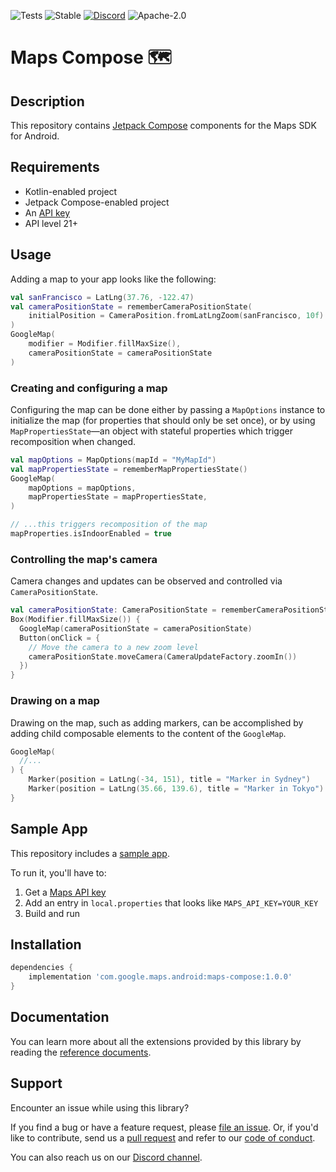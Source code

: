 ![Tests](https://github.com/googlemaps/android-maps-compose/actions/workflows/test.yml/badge.svg)
![Stable](https://img.shields.io/badge/stability-stable-green)
[![Discord](https://img.shields.io/discord/676948200904589322)][Discord channel]
![Apache-2.0](https://img.shields.io/badge/license-Apache-blue)

Maps Compose 🗺
===============

## Description
This repository contains [Jetpack Compose][jetpack-compose] components for the Maps SDK for Android.

## Requirements
* Kotlin-enabled project
* Jetpack Compose-enabled project
* An [API key][api-key]
* API level 21+

## Usage

Adding a map to your app looks like the following:

```kotlin
val sanFrancisco = LatLng(37.76, -122.47)
val cameraPositionState = rememberCameraPositionState(
    initialPosition = CameraPosition.fromLatLngZoom(sanFrancisco, 10f)
)
GoogleMap(
    modifier = Modifier.fillMaxSize(),
    cameraPositionState = cameraPositionState
)
```

### Creating and configuring a map

Configuring the map can be done either by passing a `MapOptions` instance to 
initialize the map (for properties that should only be set once), or by using 
`MapPropertiesState`—an object with stateful properties which trigger 
recomposition when changed.

```kotlin
val mapOptions = MapOptions(mapId = "MyMapId")
val mapPropertiesState = rememberMapPropertiesState()
GoogleMap(
    mapOptions = mapOptions,
    mapPropertiesState = mapPropertiesState,
)

// ...this triggers recomposition of the map
mapProperties.isIndoorEnabled = true
```

### Controlling the map's camera

Camera changes and updates can be observed and controlled via `CameraPositionState`.

```kotlin
val cameraPositionState: CameraPositionState = rememberCameraPositionState()
Box(Modifier.fillMaxSize()) {
  GoogleMap(cameraPositionState = cameraPositionState)
  Button(onClick = {
    // Move the camera to a new zoom level
    cameraPositionState.moveCamera(CameraUpdateFactory.zoomIn())
  })
}
```

### Drawing on a map

Drawing on the map, such as adding markers, can be accomplished by adding child 
composable elements to the content of the `GoogleMap`.

```kotlin
GoogleMap(
  //...
) {
    Marker(position = LatLng(-34, 151), title = "Marker in Sydney")
    Marker(position = LatLng(35.66, 139.6), title = "Marker in Tokyo")
}
```

## Sample App

This repository includes a [sample app](app).

To run it, you'll have to:
1. Get a [Maps API key][api-key]
1. Add an entry in `local.properties` that looks like `MAPS_API_KEY=YOUR_KEY`
1. Build and run

## Installation

```groovy
dependencies {
    implementation 'com.google.maps.android:maps-compose:1.0.0'
}
```

## Documentation

You can learn more about all the extensions provided by this library by reading the [reference documents][Javadoc].

## Support

Encounter an issue while using this library?

If you find a bug or have a feature request, please [file an issue].
Or, if you'd like to contribute, send us a [pull request] and refer to our [code of conduct].

You can also reach us on our [Discord channel].

[api-key]: https://developers.google.com/maps/documentation/android-sdk/get-api-key
[Discord channel]: https://discord.gg/hYsWbmk
[Javadoc]: https://googlemaps.github.io/android-maps-compose
[code of conduct]: CODE_OF_CONDUCT.md
[file an issue]: https://github.com/googlemaps/android-maps-compose/issues/new/choose
[pull request]: https://github.com/googlemaps/android-maps-compose/compare
[jetpack-compose]: https://developer.android.com/jetpack/compose
